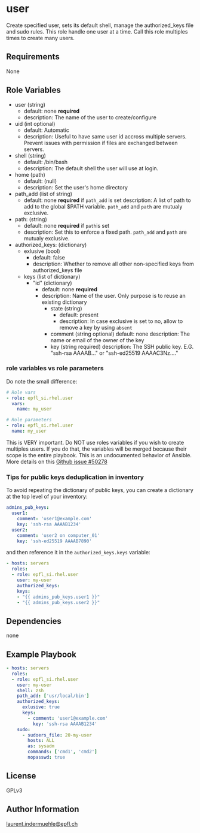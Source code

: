user
=========

Create specified user, sets its default shell, manage the authorized_keys file and sudo rules.
This role handle one user at a time. Call this role multiples times to create many users.

Requirements
------------

None

Role Variables
--------------

* user (string)
  * default: none **required**
  * description: The name of the user to create/configure
* uid (int optional)
  * default: Automatic
  * description: Useful to have same user id accross multiple servers. Prevent issues with permission if files are exchanged between servers.
* shell (string)
  * default: /bin/bash
  * description: The default shell the user will use at login.
* home (path)
  * default: (null)
  * description: Set the user's home directory
* path_add (list of string)
  * default: none **required** if `path_add` is set
    description: A list of path to add to the global $PATH variable. `path_add` and `path` are mutualy exclusive.
* path: (string)
  * default: none **required** if `path`is set
  * description: Set this to enforce a fixed path. `path_add` and `path` are mutualy exclusive.
* authorized_keys: (dictionary)
  * exlusive (bool)
    * default: false
    * description: Whether to remove all other non-specified keys from authorized_keys file
  * keys (list of dictionary)
    * "id" (dictionary)
      * default: none **required**
      * description: Name of the user. Only purpose is to reuse an existing dictionary
        * state (string)
          * default: present
          * description: In case exclusive is set to no, allow to remove a key by using `absent`
        * comment (string optional)
          default: none
          description: The name or email of the owner of the key
        * key (string required)
          description: The SSH public key. E.G. "ssh-rsa AAAAB..." or "ssh-ed25519 AAAAC3Nz...."


### role variables vs role parameters

Do note the small difference:

```yaml
# Role vars
- role: epfl_si.rhel.user
  vars:
    name: my_user

# Role parameters
- role: epfl_si.rhel.user
  name: my_user
```

This is VERY important. Do NOT use roles variables if you wish to create multiples users. If you do that, the variables will be merged because their scope is the entire playbook. This is an undocumented behavior of Ansible. More details on this [Github issue #50278](https://github.com/ansible/ansible/issues/50278)


### Tips for public keys deduplication in inventory

To avoid repeating the dictionary of public keys, you can create a dictionary at the top level of your inventory:

```yaml
admins_pub_keys:
  user1:
    comment: 'user1@example.com'
    key: 'ssh-rsa AAAAB1234'
  user2:
    comment: 'user2 on computer_01'
    key: 'ssh-ed25519 AAAAB7890'
```

and then reference it in the `authorized_keys.keys` variable:

```yaml
- hosts: servers
  roles:
  - role: epfl_si.rhel.user
    user: my-user
    authorized_keys:
    keys:
    - "{{ admins_pub_keys.user1 }}"
    - "{{ admins_pub_keys.user2 }}"
```


Dependencies
------------

none


Example Playbook
----------------

```yaml
- hosts: servers
  roles:
  - role: epfl_si.rhel.user
    user: my-user
    shell: zsh
    path_add: ['usr/local/bin']
    authorized_keys:
      exlusive: true
      keys:
        - comment: 'user1@example.com'
          key: 'ssh-rsa AAAAB1234'
    sudo:
      - sudoers_file: 20-my-user
        hosts: ALL
        as: sysadm
        commands: ['cmd1', 'cmd2']
        nopasswd: true
```

License
-------

GPLv3

Author Information
------------------

laurent.indermuehle@epfl.ch
